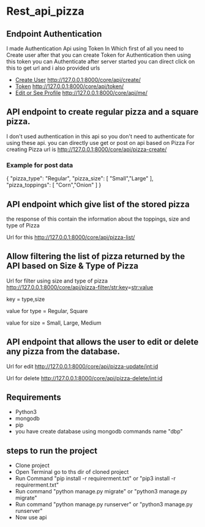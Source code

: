 # Rest_api_pizza


## Endpoint Authentication
I made Authentication Api using Token In Which first of all you need to Create user after that you can create Token for Authentication then using this token you can Authenticate after server started you can direct click on this to get url and i also provided urls
+ [Create User](http://127.0.0.1:8000/core/api/create/)
    http://127.0.0.1:8000/core/api/create/
+ [Token](http://127.0.0.1:8000/core/api/token/)
    http://127.0.0.1:8000/core/api/token/
+ [Edit or See Profile](http://127.0.0.1:8000/core/api/me/)
    http://127.0.0.1:8000/core/api/me/
    
## API endpoint to create regular pizza and a square pizza.
I don't used authentication in this api so you don't need to authenticate for using these api. you can directly use get or post on api based on  Pizza
For creating Pizza url is http://127.0.0.1:8000/core/api/pizza-create/
### Example for post data

  {
        "pizza_type": "Regular",
        "pizza_size": [
            "Small","Large"
        ],
        "pizza_toppings": [
            "Corn","Onion"
        ]
    }
## API endpoint which give list of the stored pizza 
the response of this contain the information about the toppings, size and type of Pizza

Url for this http://127.0.0.1:8000/core/api/pizza-list/

## Allow filtering the list of pizza returned by the API based on Size & Type of Pizza
Url for filter using size and type of pizza http://127.0.0.1:8000/core/api/pizza-filter/<str:key>=<str:value>

key = type,size

value for type = Regular, Square

value for size = Small, Large, Medium


## API endpoint that allows the user to edit or delete any pizza from the database.
Url for edit http://127.0.0.1:8000/core/api/pizza-update/<int:id>

Url for delete http://127.0.0.1:8000/core/api/pizza-delete/<int:id>

## Requirements
- Python3 
- mongodb
- pip
- you have create database using mongodb commands name "dbp"

## steps to run the project

+ Clone project 
+ Open Terminal go to ths dir of cloned project
+ Run Command "pip install -r requirerment.txt" or "pip3 install -r requirerment.txt"
+ Run command "python manage.py migrate" or "python3 manage.py migrate"
+ Run command "python manage.py runserver" or "python3 manage.py runserver"
+ Now use api
